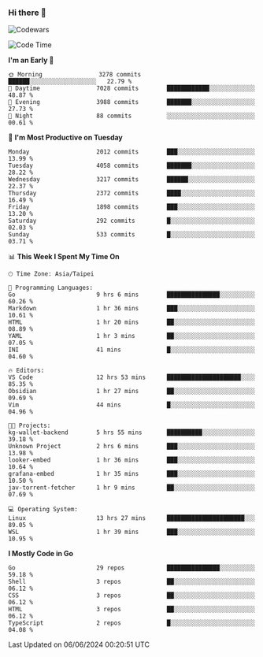 ### Hi there 👋

![Codewars](https://www.codewars.com/users/omegaatt36/badges/small)

<!--START_SECTION:waka-->
![Code Time](http://img.shields.io/badge/Code%20Time-2%2C490%20hrs%2011%20mins-blue)

**I'm an Early 🐤** 

```text
🌞 Morning                3278 commits        ██████░░░░░░░░░░░░░░░░░░░   22.79 % 
🌆 Daytime                7028 commits        ████████████░░░░░░░░░░░░░   48.87 % 
🌃 Evening                3988 commits        ███████░░░░░░░░░░░░░░░░░░   27.73 % 
🌙 Night                  88 commits          ░░░░░░░░░░░░░░░░░░░░░░░░░   00.61 % 
```
📅 **I'm Most Productive on Tuesday** 

```text
Monday                   2012 commits        ███░░░░░░░░░░░░░░░░░░░░░░   13.99 % 
Tuesday                  4058 commits        ███████░░░░░░░░░░░░░░░░░░   28.22 % 
Wednesday                3217 commits        ██████░░░░░░░░░░░░░░░░░░░   22.37 % 
Thursday                 2372 commits        ████░░░░░░░░░░░░░░░░░░░░░   16.49 % 
Friday                   1898 commits        ███░░░░░░░░░░░░░░░░░░░░░░   13.20 % 
Saturday                 292 commits         █░░░░░░░░░░░░░░░░░░░░░░░░   02.03 % 
Sunday                   533 commits         █░░░░░░░░░░░░░░░░░░░░░░░░   03.71 % 
```


📊 **This Week I Spent My Time On** 

```text
🕑︎ Time Zone: Asia/Taipei

💬 Programming Languages: 
Go                       9 hrs 6 mins        ███████████████░░░░░░░░░░   60.26 % 
Markdown                 1 hr 36 mins        ███░░░░░░░░░░░░░░░░░░░░░░   10.61 % 
HTML                     1 hr 20 mins        ██░░░░░░░░░░░░░░░░░░░░░░░   08.89 % 
YAML                     1 hr 3 mins         ██░░░░░░░░░░░░░░░░░░░░░░░   07.05 % 
INI                      41 mins             █░░░░░░░░░░░░░░░░░░░░░░░░   04.60 % 

🔥 Editors: 
VS Code                  12 hrs 53 mins      █████████████████████░░░░   85.35 % 
Obsidian                 1 hr 27 mins        ██░░░░░░░░░░░░░░░░░░░░░░░   09.69 % 
Vim                      44 mins             █░░░░░░░░░░░░░░░░░░░░░░░░   04.96 % 

🐱‍💻 Projects: 
kg-wallet-backend        5 hrs 55 mins       ██████████░░░░░░░░░░░░░░░   39.18 % 
Unknown Project          2 hrs 6 mins        ███░░░░░░░░░░░░░░░░░░░░░░   13.98 % 
looker-embed             1 hr 36 mins        ███░░░░░░░░░░░░░░░░░░░░░░   10.64 % 
grafana-embed            1 hr 35 mins        ███░░░░░░░░░░░░░░░░░░░░░░   10.50 % 
jav-torrent-fetcher      1 hr 9 mins         ██░░░░░░░░░░░░░░░░░░░░░░░   07.69 % 

💻 Operating System: 
Linux                    13 hrs 27 mins      ██████████████████████░░░   89.05 % 
WSL                      1 hr 39 mins        ███░░░░░░░░░░░░░░░░░░░░░░   10.95 % 
```

**I Mostly Code in Go** 

```text
Go                       29 repos            ███████████████░░░░░░░░░░   59.18 % 
Shell                    3 repos             ██░░░░░░░░░░░░░░░░░░░░░░░   06.12 % 
CSS                      3 repos             ██░░░░░░░░░░░░░░░░░░░░░░░   06.12 % 
HTML                     3 repos             ██░░░░░░░░░░░░░░░░░░░░░░░   06.12 % 
TypeScript               2 repos             █░░░░░░░░░░░░░░░░░░░░░░░░   04.08 % 
```




 Last Updated on 06/06/2024 00:20:51 UTC
<!--END_SECTION:waka-->

<!--
**omegaatt36/omegaatt36** is a ✨ _special_ ✨ repository because its `README.md` (this file) appears on your GitHub profile.

Here are some ideas to get you started:

- 🔭 I’m currently working on ...
- 🌱 I’m currently learning ...
- 👯 I’m looking to collaborate on ...
- 🤔 I’m looking for help with ...
- 💬 Ask me about ...
- 📫 How to reach me: ...
- 😄 Pronouns: ...
- ⚡ Fun fact: ...
-->
